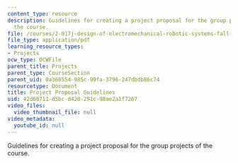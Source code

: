 ```yaml
---
content_type: resource
description: Guidelines for creating a project proposal for the group projects of
  the course.
file: /courses/2-017j-design-of-electromechanical-robotic-systems-fall-2009/42d60711d5bcd420291c98ae2a1f7267_MIT2_017JF09_proposal.pdf
file_type: application/pdf
learning_resource_types:
- Projects
ocw_type: OCWFile
parent_title: Projects
parent_type: CourseSection
parent_uid: 0a360554-985c-99fa-3796-247dbdb86c74
resourcetype: Document
title: Project Proposal Guidelines
uid: 42d60711-d5bc-d420-291c-98ae2a1f7267
video_files:
  video_thumbnail_file: null
video_metadata:
  youtube_id: null
---
```

Guidelines for creating a project proposal for the group projects of the course.

